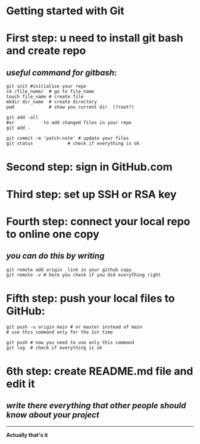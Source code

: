 **Getting started with Git**
=====

# First step: u need to install git bash and create repo

## _useful command for gitbash_:
```
git init #initialise your repo
cd /file_name/  # go to file_name
touch file_name # create file
mkdir dir_name  # create directory
pwd             # show you current dir  (?root?)

git add -all 
#or	          to add changed files in your repo
git add .

git commit -m 'patch-note' # update your files
git status     		   # check if everything is ok
```

# Second step: sign in GitHub.com


# Third step: set up SSH or RSA key


# Fourth step: connect your local repo to online one copy

## _you can do this by writing_ 
```
git remote add origin _link in your github copy_
git remote -v # here you check if you did everything right
```

# Fifth step: push your local files to GitHub:
``` 
git push -u origin main # or master instead of main
# use this command only for the 1st time

git push # now you need to use only this command
git log  # check if everything is ok
``` 

# 6th step: create README.md file and edit it
## _write there everything that other people should know about your project_
-----

**Actually that's it**